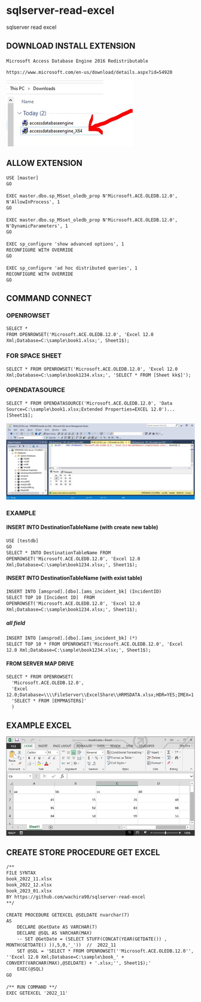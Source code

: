 # sqlserver-read-excel
sqlserver read excel

## DOWNLOAD INSTALL EXTENSION

``Microsoft Access Database Engine 2016 Redistributable``

```
https://www.microsoft.com/en-us/download/details.aspx?id=54920
```
![](img/img4.jpg)

## ALLOW EXTENSION

```
USE [master] 
GO 

EXEC master.dbo.sp_MSset_oledb_prop N'Microsoft.ACE.OLEDB.12.0', N'AllowInProcess', 1 
GO 

EXEC master.dbo.sp_MSset_oledb_prop N'Microsoft.ACE.OLEDB.12.0', N'DynamicParameters', 1 
GO 

EXEC sp_configure 'show advanced options', 1
RECONFIGURE WITH OVERRIDE
GO

EXEC sp_configure 'ad hoc distributed queries', 1
RECONFIGURE WITH OVERRIDE
GO
```

## COMMAND CONNECT

### OPENROWSET

```
SELECT * 
FROM OPENROWSET('Microsoft.ACE.OLEDB.12.0', 'Excel 12.0 Xml;Database=C:\sample\book1.xlsx;', Sheet1$);
```

### FOR SPACE SHEET

```
SELECT * FROM OPENROWSET('Microsoft.ACE.OLEDB.12.0', 'Excel 12.0 Xml;Database=C:\sample\book1234.xlsx;', 'SELECT * FROM [Sheet kk$]');
```

### OPENDATASOURCE

```
SELECT * FROM OPENDATASOURCE('Microsoft.ACE.OLEDB.12.0', 'Data Source=C:\sample\book1.xlsx;Extended Properties=EXCEL 12.0')...[Sheet1$];
```

![](img/img1.jpg)

### EXAMPLE

#### INSERT INTO DestinationTableName (with create new table)

```
USE [testdb]
GO
SELECT * INTO DestinationTableName FROM OPENROWSET('Microsoft.ACE.OLEDB.12.0', 'Excel 12.0 Xml;Database=C:\sample\book1234.xlsx;', Sheet1$);
```

#### INSERT INTO DestinationTableName (with exist table)

```
INSERT INTO [amsprod].[dbo].[ams_incident_bk] (IncidentID)
SELECT TOP 10 [Incident ID]  FROM OPENROWSET('Microsoft.ACE.OLEDB.12.0', 'Excel 12.0 Xml;Database=C:\sample\book1234.xlsx;', Sheet1$);
```

##### all field 

```
INSERT INTO [amsprod].[dbo].[ams_incident_bk] (*)
SELECT TOP 10 * FROM OPENROWSET('Microsoft.ACE.OLEDB.12.0', 'Excel 12.0 Xml;Database=C:\sample\book1234.xlsx;', Sheet1$);
```


#### FROM SERVER MAP DRIVE

```
SELECT * FROM OPENROWSET(
  'Microsoft.ACE.OLEDB.12.0',
  'Excel 12.0;Database=\\\\FileServer\\ExcelShare\\HRMSDATA.xlsx;HDR=YES;IMEX=1',
  'SELECT * FROM [EMPMASTER$]'
  )
```

## EXAMPLE EXCEL

![](img/img2.jpg)

## CREATE STORE PROCEDURE GET EXCEL

```
/**
FILE SYNTAX
book_2022_11.xlsx
book_2022_12.xlsx
book_2023_01.xlsx
BY https://github.com/wachira90/sqlserver-read-excel
**/

CREATE PROCEDURE GETEXCEL @SELDATE nvarchar(7)
AS
    DECLARE @GetDate AS VARCHAR(7)
    DECLARE @SQL AS VARCHAR(MAX)
    -- SET @GetDate = (SELECT STUFF(CONCAT(YEAR(GETDATE()) , MONTH(GETDATE() )),5,0,'_'))  //  2022_11
    SET @SQL = 'SELECT * FROM OPENROWSET(''Microsoft.ACE.OLEDB.12.0'', ''Excel 12.0 Xml;Database=C:\sample\book_' + CONVERT(VARCHAR(MAX),@SELDATE) + '.xlsx;'', Sheet1$);'
    EXEC(@SQL)
GO

/** RUN COMMAND **/
EXEC GETEXCEL '2022_11'

```
